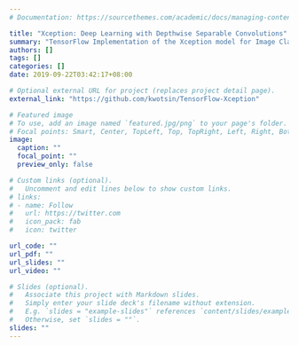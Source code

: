 ```yaml
---
# Documentation: https://sourcethemes.com/academic/docs/managing-content/

title: "Xception: Deep Learning with Depthwise Separable Convolutions"
summary: "TensorFlow Implementation of the Xception model for Image Classification"
authors: []
tags: []
categories: []
date: 2019-09-22T03:42:17+08:00

# Optional external URL for project (replaces project detail page).
external_link: "https://github.com/kwotsin/TensorFlow-Xception"

# Featured image
# To use, add an image named `featured.jpg/png` to your page's folder.
# Focal points: Smart, Center, TopLeft, Top, TopRight, Left, Right, BottomLeft, Bottom, BottomRight.
image:
  caption: ""
  focal_point: ""
  preview_only: false

# Custom links (optional).
#   Uncomment and edit lines below to show custom links.
# links:
# - name: Follow
#   url: https://twitter.com
#   icon_pack: fab
#   icon: twitter

url_code: ""
url_pdf: ""
url_slides: ""
url_video: ""

# Slides (optional).
#   Associate this project with Markdown slides.
#   Simply enter your slide deck's filename without extension.
#   E.g. `slides = "example-slides"` references `content/slides/example-slides.md`.
#   Otherwise, set `slides = ""`.
slides: ""
---
```

